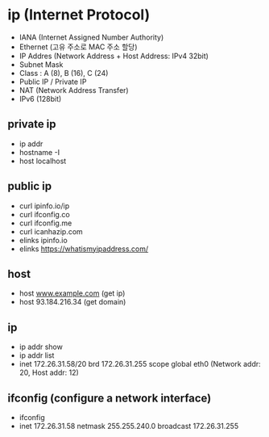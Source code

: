 # ip (Internet Protocol)

- IANA (Internet Assigned Number Authority)
- Ethernet (고유 주소로 MAC 주소 할당)
- IP Addres (Network Address + Host Address: IPv4 32bit)
- Subnet Mask
- Class : A (8), B (16), C (24)
- Public IP / Private IP
- NAT (Network Address Transfer)
- IPv6 (128bit)

## private ip

- ip addr
- hostname -I
- host localhost

## public ip

- curl ipinfo.io/ip
- curl ifconfig.co
- curl ifconfig.me
- curl icanhazip.com
- elinks ipinfo.io
- elinks https://whatismyipaddress.com/

## host

- host www.example.com (get ip)
- host 93.184.216.34 (get domain)

## ip

- ip addr show
- ip addr list
- inet 172.26.31.58/20 brd 172.26.31.255 scope global eth0 (Network addr: 20, Host addr: 12)

## ifconfig (configure a network interface)

- ifconfig
- inet 172.26.31.58  netmask 255.255.240.0  broadcast 172.26.31.255

